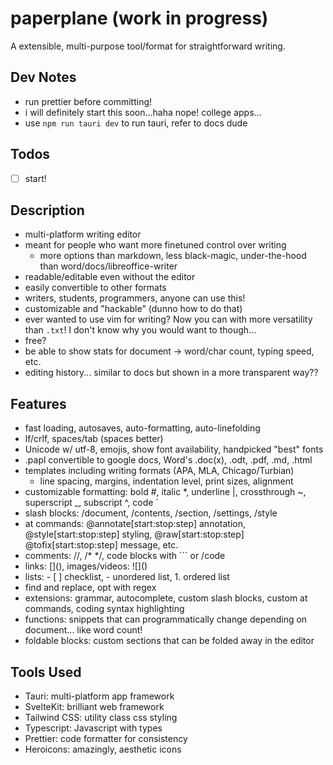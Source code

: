# paperplane (work in progress)

A extensible, multi-purpose tool/format for straightforward writing.

## Dev Notes

- run prettier before committing!
- i will definitely start this soon...haha nope! college apps...
- use `npm run tauri dev` to run tauri, refer to docs dude

## Todos

- [ ] start!

## Description

- multi-platform writing editor
- meant for people who want more finetuned control over writing
  - more options than markdown, less black-magic, under-the-hood than word/docs/libreoffice-writer
- readable/editable even without the editor
- easily convertible to other formats
- writers, students, programmers, anyone can use this!
- customizable and "hackable" (dunno how to do that)
- ever wanted to use vim for writing? Now you can with more versatility than `.txt`! I don't know why you would want to though...
- free?
- be able to show stats for document -> word/char count, typing speed, etc.
- editing history... similar to docs but shown in a more transparent way??

## Features

- fast loading, autosaves, auto-formatting, auto-linefolding
- lf/crlf, spaces/tab (spaces better)
- Unicode w/ utf-8, emojis, show font availability, handpicked "best" fonts
- .papl convertible to google docs, Word's .doc(x), .odt, .pdf, .md, .html
- templates including writing formats (APA, MLA, Chicago/Turbian)
  - line spacing, margins, indentation level, print sizes, alignment
- customizable formatting: bold #, italic \*, underline |, crossthrough ~, superscript \_, subscript ^, code `
- slash blocks: /document, /contents, /section, /settings, /style
- at commands: @annotate[start:stop:step] annotation, @style[start:stop:step] styling, @raw[start:stop:step] @tofix[start:stop:step] message, etc.
- comments: //, /\* \*/, code blocks with ``` or /code
- links: \[\]\(\), images/videos: \!\[\]\(\)
- lists: - [ ] checklist, - unordered list, 1. ordered list
- find and replace, opt with regex
- extensions: grammar, autocomplete, custom slash blocks, custom at commands, coding syntax highlighting
- functions: snippets that can programmatically change depending on document... like word count!
- foldable blocks: custom sections that can be folded away in the editor

## Tools Used

- Tauri: multi-platform app framework
- SvelteKit: brilliant web framework
- Tailwind CSS: utility class css styling
- Typescript: Javascript with types
- Prettier: code formatter for consistency
- Heroicons: amazingly, aesthetic icons
